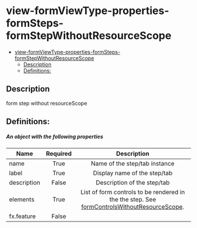 <a name="view-formviewtype-properties-formsteps-formstepwithoutresourcescope"></a>
# view-formViewType-properties-formSteps-formStepWithoutResourceScope
* [view-formViewType-properties-formSteps-formStepWithoutResourceScope](#view-formviewtype-properties-formsteps-formstepwithoutresourcescope)
    * [Description](#view-formviewtype-properties-formsteps-formstepwithoutresourcescope-description)
    * [Definitions:](#view-formviewtype-properties-formsteps-formstepwithoutresourcescope-definitions)

<a name="view-formviewtype-properties-formsteps-formstepwithoutresourcescope-description"></a>
## Description
form step without resourceScope
<a name="view-formviewtype-properties-formsteps-formstepwithoutresourcescope-definitions"></a>
## Definitions:
<a name="view-formviewtype-properties-formsteps-formstepwithoutresourcescope-definitions-an-object-with-the-following-properties"></a>
##### An object with the following properties
| Name | Required | Description
| ---|:--:|:--:|
|name|True|Name of the step/tab instance
|label|True|Display name of the step/tab
|description|False|Description of the step/tab
|elements|True|List of form controls to be rendered in the the step. See [formControlsWithoutResourceScope](dx-view-formViewType-formControlsWithoutResourceScope.md).
|fx.feature|False|

